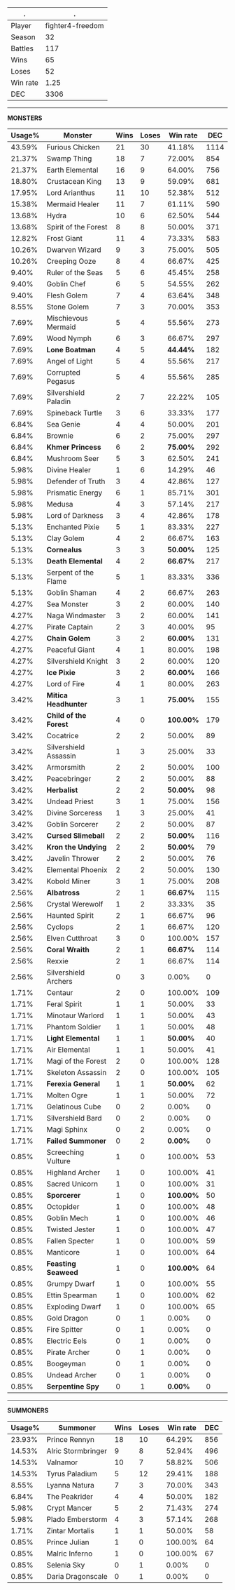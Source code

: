 .|.
|-|-
Player|fighter4-freedom
Season|32
Battles|117
Wins|65
Loses|52
Win rate|1.25
DEC|3306

---
**MONSTERS**

Usage%|Monster|Wins|Loses|Win rate|DEC|
-|-|-|-|-|-|
43.59%|Furious Chicken|21|30|41.18%|1114|
21.37%|Swamp Thing|18|7|72.00%|854|
21.37%|Earth Elemental|16|9|64.00%|756|
18.80%|Crustacean King|13|9|59.09%|681|
17.95%|Lord Arianthus|11|10|52.38%|512|
15.38%|Mermaid Healer|11|7|61.11%|590|
13.68%|Hydra|10|6|62.50%|544|
13.68%|Spirit of the Forest|8|8|50.00%|371|
12.82%|Frost Giant|11|4|73.33%|583|
10.26%|Dwarven Wizard|9|3|75.00%|505|
10.26%|Creeping Ooze|8|4|66.67%|425|
9.40%|Ruler of the Seas|5|6|45.45%|258|
9.40%|Goblin Chef|6|5|54.55%|262|
9.40%|Flesh Golem|7|4|63.64%|348|
8.55%|Stone Golem|7|3|70.00%|353|
7.69%|Mischievous Mermaid|5|4|55.56%|273|
7.69%|Wood Nymph|6|3|66.67%|297|
7.69%|**Lone Boatman**|4|5|**44.44%**|182|
7.69%|Angel of Light|5|4|55.56%|217|
7.69%|Corrupted Pegasus|5|4|55.56%|285|
7.69%|Silvershield Paladin|2|7|22.22%|105|
7.69%|Spineback Turtle|3|6|33.33%|177|
6.84%|Sea Genie|4|4|50.00%|201|
6.84%|Brownie|6|2|75.00%|297|
6.84%|**Khmer Princess**|6|2|**75.00%**|292|
6.84%|Mushroom Seer|5|3|62.50%|241|
5.98%|Divine Healer|1|6|14.29%|46|
5.98%|Defender of Truth|3|4|42.86%|127|
5.98%|Prismatic Energy|6|1|85.71%|301|
5.98%|Medusa|4|3|57.14%|217|
5.98%|Lord of Darkness|3|4|42.86%|178|
5.13%|Enchanted Pixie|5|1|83.33%|227|
5.13%|Clay Golem|4|2|66.67%|163|
5.13%|**Cornealus**|3|3|**50.00%**|125|
5.13%|**Death Elemental**|4|2|**66.67%**|217|
5.13%|Serpent of the Flame|5|1|83.33%|336|
5.13%|Goblin Shaman|4|2|66.67%|263|
4.27%|Sea Monster|3|2|60.00%|140|
4.27%|Naga Windmaster|3|2|60.00%|141|
4.27%|Pirate Captain|2|3|40.00%|95|
4.27%|**Chain Golem**|3|2|**60.00%**|131|
4.27%|Peaceful Giant|4|1|80.00%|198|
4.27%|Silvershield Knight|3|2|60.00%|120|
4.27%|**Ice Pixie**|3|2|**60.00%**|166|
4.27%|Lord of Fire|4|1|80.00%|263|
3.42%|**Mitica Headhunter**|3|1|**75.00%**|155|
3.42%|**Child of the Forest**|4|0|**100.00%**|179|
3.42%|Cocatrice|2|2|50.00%|89|
3.42%|Silvershield Assassin|1|3|25.00%|33|
3.42%|Armorsmith|2|2|50.00%|100|
3.42%|Peacebringer|2|2|50.00%|88|
3.42%|**Herbalist**|2|2|**50.00%**|98|
3.42%|Undead Priest|3|1|75.00%|156|
3.42%|Divine Sorceress|1|3|25.00%|41|
3.42%|Goblin Sorcerer|2|2|50.00%|87|
3.42%|**Cursed Slimeball**|2|2|**50.00%**|116|
3.42%|**Kron the Undying**|2|2|**50.00%**|79|
3.42%|Javelin Thrower|2|2|50.00%|76|
3.42%|Elemental Phoenix|2|2|50.00%|130|
3.42%|Kobold Miner|3|1|75.00%|208|
2.56%|**Albatross**|2|1|**66.67%**|115|
2.56%|Crystal Werewolf|1|2|33.33%|35|
2.56%|Haunted Spirit|2|1|66.67%|96|
2.56%|Cyclops|2|1|66.67%|120|
2.56%|Elven Cutthroat|3|0|100.00%|157|
2.56%|**Coral Wraith**|2|1|**66.67%**|114|
2.56%|Rexxie|2|1|66.67%|114|
2.56%|Silvershield Archers|0|3|0.00%|0|
1.71%|Centaur|2|0|100.00%|109|
1.71%|Feral Spirit|1|1|50.00%|33|
1.71%|Minotaur Warlord|1|1|50.00%|43|
1.71%|Phantom Soldier|1|1|50.00%|48|
1.71%|**Light Elemental**|1|1|**50.00%**|40|
1.71%|Air Elemental|1|1|50.00%|41|
1.71%|Magi of the Forest|2|0|100.00%|128|
1.71%|Skeleton Assassin|2|0|100.00%|105|
1.71%|**Ferexia General**|1|1|**50.00%**|62|
1.71%|Molten Ogre|1|1|50.00%|72|
1.71%|Gelatinous Cube|0|2|0.00%|0|
1.71%|Silvershield Bard|0|2|0.00%|0|
1.71%|Magi Sphinx|0|2|0.00%|0|
1.71%|**Failed Summoner**|0|2|**0.00%**|0|
0.85%|Screeching Vulture|1|0|100.00%|53|
0.85%|Highland Archer|1|0|100.00%|41|
0.85%|Sacred Unicorn|1|0|100.00%|31|
0.85%|**Sporcerer**|1|0|**100.00%**|50|
0.85%|Octopider|1|0|100.00%|48|
0.85%|Goblin Mech|1|0|100.00%|46|
0.85%|Twisted Jester|1|0|100.00%|47|
0.85%|Fallen Specter|1|0|100.00%|59|
0.85%|Manticore|1|0|100.00%|64|
0.85%|**Feasting Seaweed**|1|0|**100.00%**|64|
0.85%|Grumpy Dwarf|1|0|100.00%|55|
0.85%|Ettin Spearman|1|0|100.00%|62|
0.85%|Exploding Dwarf|1|0|100.00%|65|
0.85%|Gold Dragon|0|1|0.00%|0|
0.85%|Fire Spitter|0|1|0.00%|0|
0.85%|Electric Eels|0|1|0.00%|0|
0.85%|Pirate Archer|0|1|0.00%|0|
0.85%|Boogeyman|0|1|0.00%|0|
0.85%|Undead Archer|0|1|0.00%|0|
0.85%|**Serpentine Spy**|0|1|**0.00%**|0|

---
**SUMMONERS**

Usage%|Summoner|Wins|Loses|Win rate|DEC|
-|-|-|-|-|-|
23.93%|Prince Rennyn|18|10|64.29%|856|
14.53%|Alric Stormbringer|9|8|52.94%|496|
14.53%|Valnamor|10|7|58.82%|506|
14.53%|Tyrus Paladium|5|12|29.41%|188|
8.55%|Lyanna Natura|7|3|70.00%|343|
6.84%|The Peakrider|4|4|50.00%|182|
5.98%|Crypt Mancer|5|2|71.43%|274|
5.98%|Plado Emberstorm|4|3|57.14%|268|
1.71%|Zintar Mortalis|1|1|50.00%|58|
0.85%|Prince Julian|1|0|100.00%|64|
0.85%|Malric Inferno|1|0|100.00%|67|
0.85%|Selenia Sky|0|1|0.00%|0|
0.85%|Daria Dragonscale|0|1|0.00%|0|
